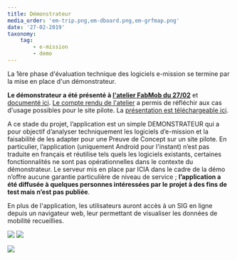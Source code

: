 ```yaml
---
title: Démonstrateur
media_order: 'em-trip.png,em-dboard.png,em-grfmap.png'
date: '27-02-2019'
taxonomy:
    tag:
        - e-mission
        - demo
---
```


La 1ère phase d'évaluation technique des logiciels e-mission se termine par la mise en place d'un démonstrateur.

**Le démonstrateur a été présenté à [l'atelier FabMob du 27/02](http://wiki.lafabriquedesmobilites.fr/wiki/Atelier_des_communs_13)** et [documenté ici](https://docs.google.com/document/d/1N40vwSMCxGoRNHz4VqMM639odDcun3wBKkIaWEG69qM/).
[Le compte rendu de l'atelier](https://pad.fabmob.io/s/HysilAm8N#Challenge-Traceur---D%C3%A9monstration) a permis de réfléchir aux cas d'usage possibles pour le site pilote.
La [présentation est téléchargeable ici](https://drive.google.com/file/d/1Mc-ED4j4rVpGSt4im24Go53miAa4Pi3O/view?usp=sharing).

A ce stade du projet, l’application est un simple DEMONSTRATEUR qui a pour objectif d’analyser techniquement les logiciels d’e-mission et la faisabilité de les adapter pour une Preuve de Concept sur un site pilote.
En particulier, l’application (uniquement Android pour l'instant) n’est pas traduite en français et réutilise tels quels les logiciels existants, certaines fonctionnalités ne sont pas opérationnelles dans le contexte du démonstrateur.
Le serveur mis en place par ICIA dans le cadre de la démo n’offre aucune garantie particulière de niveau de service ; **l’application a été diffusée à quelques personnes intéressées par le projet à des fins de test mais n’est pas publiée**.

En plus de l'application, les utilisateurs auront accès à un SIG en ligne depuis un navigateur web, leur permettant de visualiser les données de mobilité recueillies.

![](em-trip.png?cropResize=400,600) ![](em-dboard.png?cropResize=400,600)


![](em-grfmap.png?cropResize=600,450)
